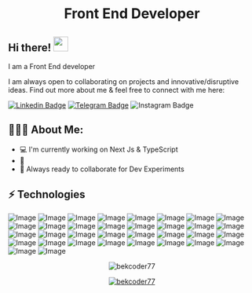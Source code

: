 <h1 align="center"> Front End Developer </h1>

## Hi there! <img src="https://raw.githubusercontent.com/aemmadi/aemmadi/master/wave.gif" width="30px">

  I am a Front End developer </br>

I am always open to collaborating on projects and innovative/disruptive ideas. Find out more about me & feel free to connect with me here:



[![Linkedin Badge](https://img.shields.io/badge/-otabek_xalimov-blue?style=flat-square&logo=Linkedin&logoColor=white&link=https://www.linkedin.com/in/otabek-xalimov-5791a2271/)](https://www.linkedin.com/in/otabek-xalimov-5791a2271) 
[![Telegram Badge](https://img.shields.io/badge/otabek_xalimov-2CA5E0?style=flat-square&logo=telegram&logoColor=white&link=https://t.me/ferghana_user07)](https://t.me/ferghana_user07) 
![Instagram Badge](https://img.shields.io/badge/@otabek_xalimov-FF0004?style=flat-square&logo=instagram&logoColor=white&link=https://www.instagram.com/otabek777____/)

  
<h2 align="left">👨🏻‍💻 About Me:</h2>

- :computer: I'm currently working on Next Js  & TypeScript
- :muscle:
- :rocket: Always ready to collaborate for Dev Experiments

## ⚡ Technologies

![Image](	https://img.shields.io/badge/Font_Awesome-339AF0?style=for-the-badge&logo=fontawesome&logoColor=white)
![Image](https://img.shields.io/badge/GitHub%20Pages-222222?style=for-the-badge&logo=GitHub%20Pages&logoColor=white)
![Image](https://img.shields.io/badge/JSS-F7DF1E?style=for-the-badge&logo=JSS&logoColor=white)
![Image](https://img.shields.io/badge/Git-F05032?style=for-the-badge&logo=git&logoColor=white)
![Image](https://img.shields.io/badge/nestjs-E0234E?style=for-the-badge&logo=nestjs&logoColor=white)
![Image](https://img.shields.io/badge/JavaScript-323330?style=for-the-badge&logo=javascript&logoColor=F7DF1E)
![Image](https://img.shields.io/badge/TypeScript-007ACC?style=for-the-badge&logo=typescript&logoColor=white)
![Image](https://img.shields.io/badge/React-20232A?style=for-the-badge&logo=react&logoColor=61DAFB)
![Image](https://img.shields.io/badge/firebase-ffca28?style=for-the-badge&logo=firebase&logoColor=black)
![Image](https://img.shields.io/badge/next.js-000000?style=for-the-badge&logo=nextdotjs&logoColor=white)
![Image](https://img.shields.io/badge/Notion-000000?style=for-the-badge&logo=notion&logoColor=white)
![Image](https://img.shields.io/badge/Webpack-8DD6F9?style=for-the-badge&logo=Webpack&logoColor=white)
![Image](https://img.shields.io/badge/Stylus-333333?style=for-the-badge&logo=stylus&logoColor=white)
![Image](https://img.shields.io/badge/fastapi-109989?style=for-the-badge&logo=FASTAPI&logoColor=white)
![Image](https://img.shields.io/badge/Material%20UI-007FFF?style=for-the-badge&logo=mui&logoColor=white)
![Image](https://img.shields.io/badge/Redux-593D88?style=for-the-badge&logo=redux&logoColor=white)
![Image](https://img.shields.io/badge/Visual_Studio_Code-0078D4?style=for-the-badge&logo=visual%20studio%20code&logoColor=white)
![Image](https://img.shields.io/badge/Duolingo-58CC02?style=for-the-badge&logo=Duolingo&logoColor=white)
![Image](https://img.shields.io/badge/Vite-B73BFE?style=for-the-badge&logo=vite&logoColor=FFD62E)
![Image](https://img.shields.io/badge/react%20table-FF4154?style=for-the-badge&logo=react%20table&logoColor=white)
![Image](https://img.shields.io/badge/Google%20Sheets-34A853?style=for-the-badge&logo=google-sheets&logoColor=white)
![Image](https://img.shields.io/badge/Canva-%2300C4CC.svg?&style=for-the-badge&logo=Canva&logoColor=white)
![Image](https://img.shields.io/badge/gitignore%20io-204ECF?style=for-the-badge&logo=gitignoredotio&logoColor=white)
![Image](https://img.shields.io/badge/Microsoft_Excel-217346?style=for-the-badge&logo=microsoft-excel&logoColor=white)
![Image](https://img.shields.io/badge/Yarn-2C8EBB?style=for-the-badge&logo=yarn&logoColor=white)
![Image](https://img.shields.io/badge/Tailwind_CSS-38B2AC?style=for-the-badge&logo=tailwind-css&logoColor=white)
![Image](https://img.shields.io/badge/Netlify-00C7B7?style=for-the-badge&logo=netlify&logoColor=white)
![Image](https://img.shields.io/badge/-HTML5-E34F26?style=for-the-badge&logo=html5&logoColor=white)
![Image](https://img.shields.io/badge/Sass-CC6699?style=for-the-badge&logo=sass&logoColor=white)
![Image](https://img.shields.io/badge/Linux-FCC624?style=for-the-badge&logo=linux&logoColor=black)
![Image](https://img.shields.io/badge/Git-F05032?style=for-the-badge&logo=git&logoColor=white)
![Image](https://img.shields.io/badge/-CSS3-1572B6?style=for-the-badge&logo=css3)
![Image](https://img.shields.io/badge/-Bootstrap-563D7C?style=for-the-badge&logo=bootstrap)
![Image](https://img.shields.io/badge/Figma-F24E1E?style=for-the-badge&logo=figma&logoColor=white)



<p align="center"> <img src="https://github-readme-stats.vercel.app/api?username=bekcoder77&show_icons=true&theme=gotham" alt="bekcoder77" />

<p align="center"> <a href="https://github.com/ryo-ma/github-profile-trophy"><img src="https://github-profile-trophy.vercel.app/?username=bekcoder77&theme=onestar&row=1&margin-w=15&margin-h=15&no-bg=true" alt="bekcoder77" /></a> </p>




